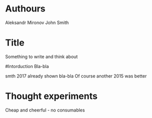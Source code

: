 # Authours
Aleksandr Mironov
John Smith

# Title
Something to write and think about

#Intorduction
Bla-bla

smth 2017 already shown bla-bla
Of course another 2015 was better

# Thought experiments
Cheap and cheerful - no consumables